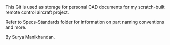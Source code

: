 This Git is used as storage for personal CAD documents for my scratch-built remote control aircraft project.

Refer to Specs-Standards folder for information on part naming conventions and more.


By Surya Manikhandan.


